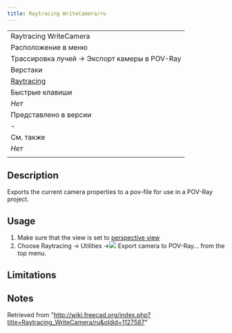```yaml
---
title: Raytracing WriteCamera/ru
---
```

|  |
| --- |
| Raytracing WriteCamera‏‎ |
| Расположение в меню |
| Трассировка лучей → Экспорт камеры в POV-Ray |
| Верстаки |
| [Raytracing](/Raytracing_Workbench/ru "Raytracing Workbench/ru") |
| Быстрые клавиши |
| *Нет* |
| Представлено в версии |
| - |
| См. также |
| *Нет* |
|  |

## Description

Exports the current camera properties to a pov-file for use in a POV-Ray project.

## Usage

1. Make sure that the view is set to [perspective view](/Std_PerspectiveCamera "Std PerspectiveCamera")
2. Choose Raytracing → Utilities →![](/images/Raytracing_WriteCamera.svg) Export camera to POV-Ray... from the top menu.

## Limitations

## Notes

Retrieved from "<http://wiki.freecad.org/index.php?title=Raytracing_WriteCamera/ru&oldid=1127587>"